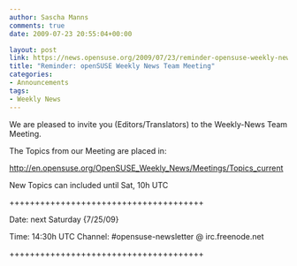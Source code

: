 ```yaml
---
author: Sascha Manns
comments: true
date: 2009-07-23 20:55:04+00:00

layout: post
link: https://news.opensuse.org/2009/07/23/reminder-opensuse-weekly-news-team-meeting/
title: "Reminder: openSUSE Weekly News Team Meeting"
categories:
- Announcements
tags:
- Weekly News
---
```



We are pleased to invite you (Editors/Translators) to the Weekly-News
Team Meeting.


The Topics from our Meeting are placed in:




http://en.opensuse.org/OpenSUSE_Weekly_News/Meetings/Topics_current




New Topics can included until Sat, 10h UTC







++++++++++++++++++++++++++++++++++++++




Date: next Saturday {7/25/09}





Time: 14:30h UTC
Channel: #opensuse-newsletter @ irc.freenode.net


++++++++++++++++++++++++++++++++++++++

		
